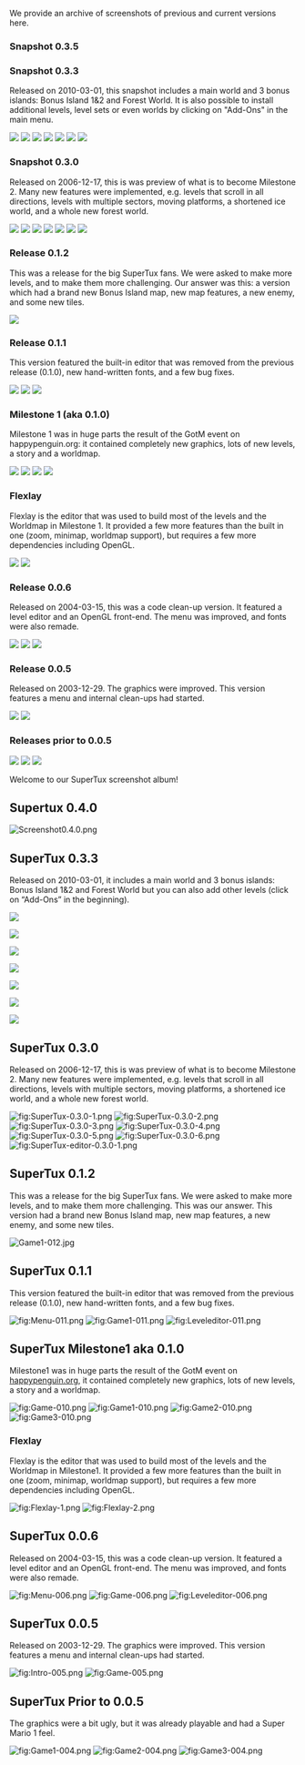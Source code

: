 We provide an archive of screenshots of previous and current versions here.

### Snapshot 0.3.5

### Snapshot 0.3.3
Released on 2010-03-01, this snapshot includes a main world and 3 bonus islands: Bonus Island 1&2 and Forest World. It is also possible to install additional levels, level sets or even worlds by clicking on "Add-Ons" in the main menu.

![](http://supertux.lethargik.org/wiki/images/thumb/8/80/%C3%9Cbersicht_fertig.jpg/800px-%C3%9Cbersicht_fertig.jpg)
![](http://supertux.lethargik.org/wiki/images/thumb/e/ef/Main_World_1.jpg/800px-Main_World_1.jpg)
![](http://supertux.lethargik.org/wiki/images/thumb/2/22/Main_World_2.jpg/800px-Main_World_2.jpg)
![](http://supertux.lethargik.org/wiki/images/thumb/c/cd/Main_World_3.jpg/800px-Main_World_3.jpg)
![](http://supertux.lethargik.org/wiki/images/thumb/2/26/Forest_World_1.jpg/799px-Forest_World_1.jpg)
![](http://supertux.lethargik.org/wiki/images/thumb/e/e6/Forest_World_2.jpg/800px-Forest_World_2.jpg)
![](http://supertux.lethargik.org/wiki/images/thumb/9/9f/Forest_World_3.jpg/800px-Forest_World_3.jpg)

### Snapshot 0.3.0
Released on 2006-12-17, this is was preview of what is to become Milestone 2. Many new features were implemented, e.g. levels that scroll in all directions, levels with multiple sectors, moving platforms, a shortened ice world, and a whole new forest world.

![](http://supertux.lethargik.org/wiki/images/9/98/SuperTux-0.3.0-1.png)
![](http://supertux.lethargik.org/wiki/images/e/e9/SuperTux-0.3.0-2.png)
![](http://supertux.lethargik.org/wiki/images/5/51/SuperTux-0.3.0-3.png)
![](http://supertux.lethargik.org/wiki/images/f/f2/SuperTux-0.3.0-4.png)
![](http://supertux.lethargik.org/wiki/images/1/1f/SuperTux-0.3.0-5.png)
![](http://supertux.lethargik.org/wiki/images/9/90/SuperTux-0.3.0-6.png)
![](http://supertux.lethargik.org/wiki/images/thumb/0/01/SuperTux-editor-0.3.0-1.png/772px-SuperTux-editor-0.3.0-1.png)

### Release 0.1.2
This was a release for the big SuperTux fans. We were asked to make more levels, and to make them more challenging. Our answer was this: a version which had a brand new Bonus Island map, new map features, a new enemy, and some new tiles.

![](http://supertux.lethargik.org/wiki/images/1/10/Game1-012.jpg)

### Release 0.1.1
This version featured the built-in editor that was removed from the previous release (0.1.0), new hand-written fonts, and a few bug fixes.

![](http://supertux.lethargik.org/wiki/images/7/7b/Menu-011.png)
![](http://supertux.lethargik.org/wiki/images/0/04/Game1-011.png)
![](http://supertux.lethargik.org/wiki/images/2/20/Leveleditor-011.png)

### Milestone 1 (aka 0.1.0)
Milestone 1 was in huge parts the result of the GotM event on happypenguin.org: it contained completely new graphics, lots of new levels, a story and a worldmap.

![](http://supertux.lethargik.org/wiki/images/4/41/Game-010.png)
![](http://supertux.lethargik.org/wiki/images/5/5e/Game1-010.png)
![](http://supertux.lethargik.org/wiki/images/2/22/Game2-010.png)
![](http://supertux.lethargik.org/wiki/images/e/e7/Game3-010.png)

### Flexlay
Flexlay is the editor that was used to build most of the levels and the Worldmap in Milestone 1. It provided a few more features than the built in one (zoom, minimap, worldmap support), but requires a few more dependencies including OpenGL.

![](http://supertux.lethargik.org/wiki/images/thumb/e/e4/Flexlay-1.png/774px-Flexlay-1.png)
![](http://supertux.lethargik.org/wiki/images/thumb/4/43/Flexlay-2.png/774px-Flexlay-2.png)

### Release 0.0.6
Released on 2004-03-15, this was a code clean-up version. It featured a level editor and an OpenGL front-end. The menu was improved, and fonts were also remade.

![](http://supertux.lethargik.org/wiki/images/8/86/Menu-006.png)
![](http://supertux.lethargik.org/wiki/images/5/5c/Game-006.png)
![](http://supertux.lethargik.org/wiki/images/5/57/Leveleditor-006.png)

### Release 0.0.5
Released on 2003-12-29. The graphics were improved. This version features a menu and internal clean-ups had started.

![](http://supertux.lethargik.org/wiki/images/0/0d/Intro-005.png)
![](http://supertux.lethargik.org/wiki/images/b/b7/Game-005.png)

### Releases prior to 0.0.5

![](http://supertux.lethargik.org/wiki/images/e/ea/Game1-004.png)
![](http://supertux.lethargik.org/wiki/images/9/93/Game2-004.png)
![](http://supertux.lethargik.org/wiki/images/c/c1/Game3-004.png)











Welcome to our SuperTux screenshot album!

Supertux 0.4.0
--------------

![](images/Screenshot0.4.0.png "Screenshot0.4.0.png")

SuperTux 0.3.3
--------------

Released on 2010-03-01, it includes a main world and 3 bonus islands: Bonus Island 1&2 and Forest World but you can also add other levels (click on “Add-Ons” in the beginning).

![](images/Uebersicht-fertig.jpg)

![](images/Main-World-1.jpg)

![](images/Main-World-2.jpg)

![](images/Main-World-3.jpg)

![](images/Forest_World_1.jpg)

![](images/Forest_World_2.jpg)

![](images/Forest_World_3.jpg)

SuperTux 0.3.0
--------------

Released on 2006-12-17, this is was preview of what is to become Milestone 2. Many new features were implemented, e.g. levels that scroll in all directions, levels with multiple sectors, moving platforms, a shortened ice world, and a whole new forest world.

![](images/SuperTux-0.3.0-1.png "fig:SuperTux-0.3.0-1.png") ![](images/SuperTux-0.3.0-2.png "fig:SuperTux-0.3.0-2.png") ![](images/SuperTux-0.3.0-3.png "fig:SuperTux-0.3.0-3.png")
![](images/SuperTux-0.3.0-4.png "fig:SuperTux-0.3.0-4.png") ![](images/SuperTux-0.3.0-5.png "fig:SuperTux-0.3.0-5.png") ![](images/SuperTux-0.3.0-6.png "fig:SuperTux-0.3.0-6.png")
![](images/SuperTux-editor-0.3.0-1.png "fig:SuperTux-editor-0.3.0-1.png")

SuperTux 0.1.2
--------------

This was a release for the big SuperTux fans. We were asked to make more levels, and to make them more challenging. This was our answer. This version had a brand new Bonus Island map, new map features, a new enemy, and some new tiles.

![](images/Game1-012.jpg "Game1-012.jpg")

SuperTux 0.1.1
--------------

This version featured the built-in editor that was removed from the previous release (0.1.0), new hand-written fonts, and a few bug fixes.

![](images/Menu-011.png "fig:Menu-011.png") ![](images/Game1-011.png "fig:Game1-011.png") ![](images/Leveleditor-011.png "fig:Leveleditor-011.png")

SuperTux Milestone1 aka 0.1.0
-----------------------------

Milestone1 was in huge parts the result of the GotM event on [happypenguin.org](http://happypenguin.org), it contained completely new graphics, lots of new levels, a story and a worldmap.

![](images/Game-010.png "fig:Game-010.png") ![](images/Game1-010.png "fig:Game1-010.png")
![](images/Game2-010.png "fig:Game2-010.png") ![](images/Game3-010.png "fig:Game3-010.png")

### Flexlay

Flexlay is the editor that was used to build most of the levels and the Worldmap in Milestone1. It provided a few more features than the built in one (zoom, minimap, worldmap support), but requires a few more dependencies including OpenGL.

![](images/Flexlay-1.png "fig:Flexlay-1.png") ![](images/Flexlay-2.png "fig:Flexlay-2.png")

SuperTux 0.0.6
--------------

Released on 2004-03-15, this was a code clean-up version. It featured a level editor and an OpenGL front-end. The menu was improved, and fonts were also remade.

![](images/Menu-006.png "fig:Menu-006.png") ![](images/Game-006.png "fig:Game-006.png") ![](images/Leveleditor-006.png "fig:Leveleditor-006.png")

SuperTux 0.0.5
--------------

Released on 2003-12-29. The graphics were improved. This version features a menu and internal clean-ups had started.

![](images/Intro-005.png "fig:Intro-005.png") ![](images/Game-005.png "fig:Game-005.png")

SuperTux Prior to 0.0.5
-----------------------

The graphics were a bit ugly, but it was already playable and had a Super Mario 1 feel.

![](images/Game1-004.png "fig:Game1-004.png") ![](images/Game2-004.png "fig:Game2-004.png") ![](images/Game3-004.png "fig:Game3-004.png")
